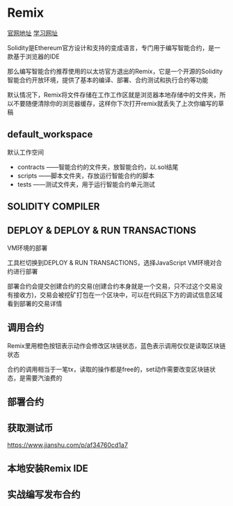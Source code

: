 # Remix

[官网地址](https://remix.ethereum.org/)
[学习网址](https://cryptozombies.io/zh/)

Solidity是Ethereum官方设计和支持的变成语言，专门用于编写智能合约，是一款基于浏览器的IDE

那么编写智能合约推荐使用的以太坊官方退出的Remix，它是一个开源的Solidity智能合约开放环境，提供了基本的编译、部署、合约测试和执行合约等功能

默认情况下，Remix将文件存储在工作工作区就是浏览器本地存储中的文件夹，所以不要随便清除你的浏览器缓存，这样你下次打开remix就丢失了上次你编写的草稿


## default_workspace

默认工作空间

* contracts ——智能合约的文件夹，放智能合约，以.sol结尾
* scripts ——脚本文件夹，存放运行智能合约的脚本
* tests ——测试文件夹，用于运行智能合约单元测试


## SOLIDITY COMPILER


## DEPLOY & DEPLOY & RUN TRANSACTIONS

VM环境的部署

工具栏切换到DEPLOY & RUN TRANSACTIONS，选择JavaScript VM环境对合约进行部署

部署合约会提交创建合约的交易(创建合约本身就是一个交易，只不过这个交易没有接收方)，交易会被挖矿打包在一个区块中，可以在代码区下方的调试信息区域看到部署的交易详情


## 调用合约

Remix里用橙色按钮表示动作会修改区块链状态，蓝色表示调用仅仅是读取区块链状态

合约的调用相当于一笔tx，读取的操作都是free的，set动作需要改变区块链状态，是需要汽油费的


## 部署合约

## 获取测试币

https://www.jianshu.com/p/af34760cd1a7

## 本地安装Remix IDE

## 实战编写发布合约
